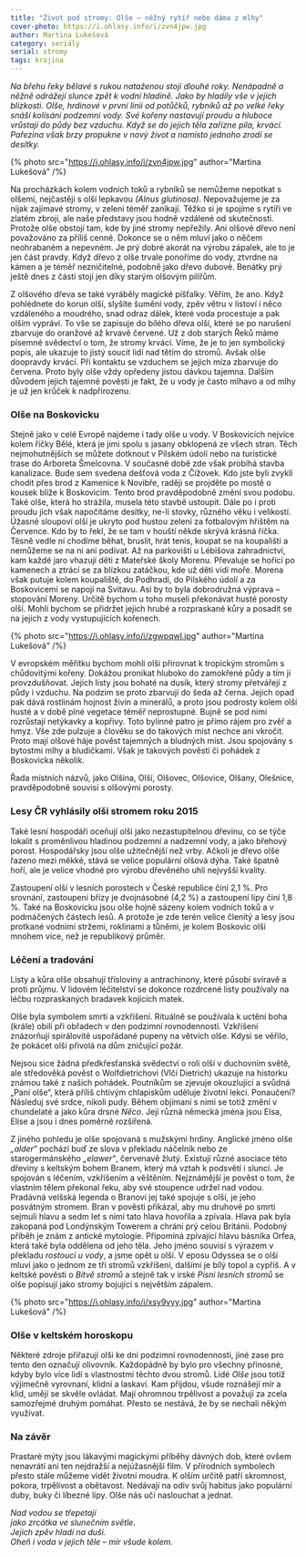 ```yaml
---
title: "Život pod stromy: Olše – něžný rytíř nebo dáma z mlhy"
cover-photo: https://i.ohlasy.info/i/zvn4jpw.jpg
author: Martina Lukešová
category: seriály
serial: stromy
tags: krajina
---
```


*Na břehu řeky bělavé s rukou nataženou stojí dlouhé roky. Nenápadně a něžně odrážejí slunce zpět k vodní hladině. Jako by hladily vše v jejich blízkosti. Olše, hrdinové v první linii od potůčků, rybníků až po velké řeky snáší kolísání podzemní vody. Své kořeny nastavují proudu a hluboce vrůstají do půdy bez vzduchu. Když se do jejich těla zařízne pila, krvácí. Pařezina však brzy propukne v nový život a namísto jednoho zrodí se desítky.*

{% photo src="https://i.ohlasy.info/i/zvn4jpw.jpg" author="Martina Lukešová" /%}

Na procházkách kolem vodních toků a rybníků se nemůžeme nepotkat s olšemi, nejčastěji s olší lepkavou *(Alnus glutinosa)*. Nepovažujeme je za nijak zajímavé stromy, v zeleni téměř zanikají. Těžko si je spojíme s rytíři ve zlatém zbroji, ale naše představy jsou hodně vzdálené od skutečnosti. Protože olše obstojí tam, kde by jiné stromy nepřežily. Ani olšové dřevo není považováno za příliš cenné. Dokonce se o něm mluví jako o něčem neohrabaném a nepevném. Je prý dobré akorát na výrobu zápalek, ale to je jen část pravdy. Když dřevo z olše trvale ponoříme do vody, ztvrdne na kámen a je téměř nezničitelné, podobně jako dřevo dubové. Benátky prý ještě dnes z části stojí jen díky starým olšovým pilířům.

Z olšového dřeva se také vyráběly magické píšťalky. Věřím, že ano. Když pohlédnete do korun olší, slyšíte šumění vody, zpěv větru v listoví i něco vzdáleného a moudrého, snad odraz dálek, které voda procestuje a pak olším vypráví. To vše se zapisuje do bílého dřeva olší, které se po narušení zbarvuje do oranžové až krvavě červené. Už z dob starých Řeků máme písemné svědectví o tom, že stromy krvácí. Víme, že je to jen symbolický popis, ale ukazuje to jistý soucit lidí nad tětím do stromů. Avšak olše doopravdy krvácí. Při kontaktu se vzduchem se jejich míza zbarvuje do červena. Proto byly olše vždy opředeny jistou dávkou tajemna. Dalším důvodem jejich tajemné pověsti je fakt, že u vody je často mlhavo a od mlhy je už jen krůček k nadpřirozenu.

### Olše na Boskovicku

Stejně jako v celé Evropě najdeme i tady olše u vody. V Boskovicích nejvíce kolem říčky Bělé, která je jimi spolu s jasany obklopená ze všech stran. Těch nejmohutnějších se můžete dotknout v Pilském údolí nebo na turistické trase do Arboreta Šmelcovna. V současné době zde však probíhá stavba kanalizace. Bude sem svedena dešťová voda z Čížovek. Kdo jste byli zvyklí chodit přes brod z Kamenice k Novibře, raději se projděte po mostě o kousek blíže k Boskovicím. Tento brod pravděpodobně změní svou podobu. Také olše, která ho strážila, musela této stavbě ustoupit. Dále po i proti proudu jich však napočítáme desítky, ne-li stovky, různého věku i velikostí. Úžasné sloupoví olší je ukryto pod hustou zelení za fotbalovým hřištěm na Července. Kdo by to řekl, že se tam v houští někde skrývá krásná říčka. Těsně vedle ní chodíme běhat, bruslit, hrát tenis, koupat se na koupališti a nemůžeme se na ni ani podívat. Až na parkovišti u Lébišova zahradnictví, kam každé jaro vhazují děti z Mateřské školy Morenu. Převaluje se hořící po kamenech a ztrácí se za blízkou zatáčkou, kde už děti vidí moře. Morena však putuje kolem koupaliště, do Podhradí, do Pilského údolí a za Boskovicemi se napojí na Svitavu. Asi by to byla dobrodružná výprava – stopování Moreny. Určitě bychom u toho museli překonávat husté porosty olší. Mohli bychom se přidržet jejich hrubé a rozpraskané kůry a posadit se na jejich z vody vystupujících kořenech.

{% photo src="https://i.ohlasy.info/i/zgwpqwl.jpg" author="Martina Lukešová" /%}

V evropském měřítku bychom mohli olši přirovnat k tropickým stromům s chůdovitými kořeny. Dokážou pronikat hluboko do zamokřené půdy a tím jí provzdušňovat. Jejich listy jsou bohaté na dusík, který stromy přetvářejí z půdy i vzduchu. Na podzim se proto zbarvují do šeda až černa. Jejich opad pak dává rostlinám hojnost živin a minerálů, a proto jsou podrosty kolem olší husté a v době plné vegetace téměř neprostupné. Bujně se pod nimi rozrůstají netýkavky a kopřivy. Toto bylinné patro je přímo rájem pro zvěř a hmyz. Vše zde pulzuje a člověku se do takových míst nechce ani vkročit. Proto mají olšové háje pověst tajemných a bludných míst. Jsou spojovány s bytostmi mlhy a bludičkami. Však je takových pověstí či pohádek z Boskovicka několik.

Řada místních názvů, jako Olšina, Olší, Olšovec, Olšovice, Olšany, Olešnice, pravděpodobně souvisí s olšovými porosty.

### Lesy ČR vyhlásily olši stromem roku 2015

Také lesní hospodáři oceňují olši jako nezastupitelnou dřevinu, co se týče lokalit s proměnlivou hladinou podzemní a nadzemní vody, a jako břehový porost. Hospodářsky jsou olše užitečnější než vrby. Ačkoli je dřevo olše řazeno mezi měkké, stává se velice populární olšová dýha. Také špatně hoří, ale je velice vhodné pro výrobu dřevěného uhlí nejvyšší kvality.

Zastoupení olší v lesních porostech v České republice činí 2,1 %. Pro srovnání, zastoupení břízy je dvojnásobné (4,2 %) a zastoupení lípy činí 1,8 %. Také na Boskovicku jsou olše hojně sázeny kolem vodních toků a v podmáčených částech lesů. A protože je zde terén velice členitý a lesy jsou protkané vodními stržemi, roklinami a tůněmi, je kolem Boskovic olší mnohem více, než je republikový průměr. 

### Léčení a tradování

Listy a kůra olše obsahují třísloviny a antrachinony, které působí svíravě a proti průjmu. V lidovém léčitelství se dokonce rozdrcené listy používaly na léčbu rozpraskaných bradavek kojících matek. 

Olše byla symbolem smrti a vzkříšení. Rituálně se používala k uctění boha (krále) obilí při obřadech v den podzimní rovnodennosti. Vzkříšení znázorňují spirálovitě uspořádané pupeny na větvích olše. Kdysi se věřilo, že pokácet olši přivolá na dům zničující požár.

Nejsou sice žádná předkřesťanská svědectví o roli olší v duchovním světě, ale středověká pověst o Wolfdietrichovi (Vlčí Dietrich) ukazuje na historku známou také z našich pohádek. Poutníkům se zjevuje okouzlující a svůdná „Paní olše“, která příliš chtivým chlapiskům uděluje životní lekci. Ponaučení? Následuj své srdce, nikoli pudy. Během objímaní s nimi se totiž změní v chundelaté a jako kůra drsné *Něco*. Její různá německá jména jsou Elsa, Elise a jsou i dnes poměrně rozšířená. 

Z jiného pohledu je olše spojovaná s mužskými hrdiny. Anglické jméno olše *„alder“* pochází buď ze slova v překladu náčelník nebo ze starogermánského *„elawer“*, červenavě žlutý. Existují různé asociace této dřeviny s keltským bohem Branem, který má vztah k podsvětí i slunci. Je spojován s léčením, vzkříšením a věštěním. Nejznámější je pověst o tom, že vlastním tělem překonal řeku, aby své stoupence udržel nad vodou. Pradávná velšská legenda o Branovi jej také spojuje s olší, je jeho posvátným stromem. Bran v pověsti přikázal, aby mu druhové po smrti sejmuli hlavu a sedm let s nimi tato hlava hovořila a zpívala. Hlava pak byla zakopaná pod Londýnským Towerem a chrání prý celou Británii. Podobný příběh je znám z antické mytologie. Připomíná zpívající hlavu básníka Orfea, která také byla oddělena od jeho těla. Jeho jméno souvisí s výrazem v překladu *rostoucí u vody*, a jsme opět u olší. V eposu Odyssea se o olši mluví jako o jednom ze tří stromů vzkříšení, dalšími je bílý topol a cypřiš. A v keltské pověsti o *Bitvě stromů* a stejně tak v irské *Písni lesních stromů* se olše popisují jako stromy bojující s největším zápalem. 

{% photo src="https://i.ohlasy.info/i/xsy9vyy.jpg" author="Martina Lukešová" /%}

### Olše v keltském horoskopu

Některé zdroje přiřazují olši ke dni podzimní rovnodennosti, jiné zase pro tento den označují olivovník. Každopádně by bylo pro všechny přínosné, kdyby bylo více lidí s vlastnostmi těchto dvou stromů. Lidé *Olše* jsou totiž výjimečně vyrovnaní, klidní a laskaví. Kam přijdou, všude roznášejí mír a klid, umějí se skvěle ovládat. Mají ohromnou trpělivost a považují za zcela samozřejmé druhým pomáhat. Přesto se nestává, že by se nechali někým využívat.

### Na závěr

Prastaré mýty jsou lákavými magickými příběhy dávných dob, které ovšem nenavrátí ani ten nejdražší a nejúžasnější film. V přírodních symbolech přesto stále můžeme vidět životní moudra. K olším určitě patří skromnost, pokora, trpělivost a obětavost. Nedávají na odiv svůj habitus jako populární duby, buky či líbezné lípy. Olše nás učí naslouchat a jednat. 

*Nad vodou se třepetají  
jako zrcátka ve slunečním světle.  
Jejich zpěv hladí na duši.  
Oheň i voda v jejich těle – mír všude kolem.*
